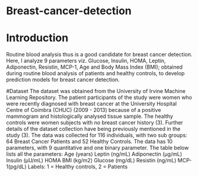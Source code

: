 # Breast-cancer-detection
# Introduction
Routine blood analysis thus is a good candidate for breast cancer detection. 
Here, I analyze 9 parameters viz. Glucose, Insulin, HOMA, Leptin, Adiponectin, Resistin, MCP-1, Age and Body Mass Index (BMI);
obtained during routine blood analysis of patients and healthy controls, to develop prediction models for breast cancer 
detection.

#Dataset
The dataset was obtained from the University of Irvine Machine Learning Repository. The patient participants of the study 
were women who were recently diagnosed with breast cancer at the University Hospital Centre of Coimbra (CHUC) (2009 - 2013) 
because of a positive mammogram and histologically analysed tissue sample. The healthy controls were women subjects with no 
breast cancer history (3). Further details of the dataset collection have being previously mentioned in the study (3). 
The data was collected for 116 individuals, with two sub groups: 64 Breast Cancer Patients and 52 Healthy Controls. 
The data has 10 parameters, with 9 quantitative and one binary parameter. The table below lists all the parameters:
Age (years) 
Leptin (ng/mL) 
Adiponectin (µg/mL) 
Insulin (µU/mL)
HOMA
BMI (kg/m2)
Glucose (mg/dL)
Resistin (ng/mL) 
MCP-1(pg/dL) 
Labels: 1 = Healthy controls, 2 = Patients
